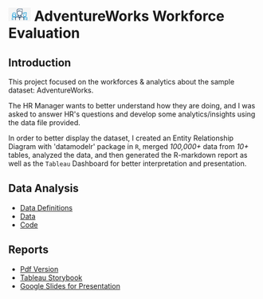 # <img width="45" src=pics/work.png> AdventureWorks Workforce Evaluation

## Introduction

This project focused on the workforces & analytics about the sample dataset: AdventureWorks. 

The HR Manager wants to better understand how they are doing, and I was asked to answer HR's questions and develop some analytics/insights using the data file provided. 

In order to better display the dataset, I created an Entity Relationship Diagram with 'datamodelr' package in `R`, merged *100,000+* data from *10+* tables, analyzed the data, and then generated the R-markdown report as well as the `Tableau` Dashboard for better interpretation and presentation.

## Data Analysis

* [Data Definitions](data/Adventure_Works_Data_Definitions.xlsx)
* [Data](data/Adventure_Works_Data.xlsx)
* [Code](codes/Report_Cici_Chen.Rmd)

## Reports

* [Pdf Version](docs/Report_Cici_Chen.pdf)
* [Tableau Storybook](codes/tableau_Cici_Chen.twb)
* [Google Slides for Presentation](https://docs.google.com/presentation/d/1F6G-Letqf0T90XLgDW9eadNMgA5lR2meZ6erilowV_g/edit?usp=sharing)




